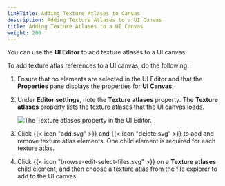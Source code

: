 ```yaml
---
linkTitle: Adding Texture Atlases to Canvas
description: Adding Texture Atlases to a UI Canvas
title: Adding Texture Atlases to a UI Canvas
weight: 200
---
```


You can use the **UI Editor** to add texture atlases to a UI canvas.

To add texture atlas references to a UI canvas, do the following:

1. Ensure that no elements are selected in the UI Editor and that the **Properties** pane displays the properties for **UI Canvas**.

1. Under **Editor settings**, note the **Texture atlases** property. The **Texture atlases** property lists the texture atlases that the UI canvas loads.

    ![The Texture atlases property in the UI Editor.](/images/user-guide/interactivity/user-interface/canvases/texture-atlases/ui-editor-texture-atlases-1.png)

1. Click {{< icon "add.svg" >}} and {{< icon "delete.svg" >}} to add and remove texture atlas elements. One child element is required for each texture atlas.

1. Click {{< icon "browse-edit-select-files.svg" >}} on a **Texture atlases** child element, and then choose a texture atlas from the file explorer to add to the UI canvas.
